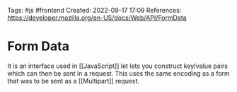 Tags: #js #frontend 
Created: 2022-09-17 17:09
References: https://developer.mozilla.org/en-US/docs/Web/API/FormData

# Form Data
It is an interface used in [[JavaScript]] let lets you construct key/value pairs which can then be sent in a request. This uses the same encoding as a form that was to be sent as a [[Multipart]] request.